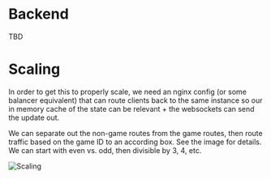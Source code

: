 # Backend
TBD

# Scaling
In order to get this to properly scale, we need an nginx config (or some balancer equivalent) that can route clients back to the same instance so our in memory cache of the state can be relevant + the websockets can send the update out.

We can separate out the non-game routes from the game routes, then route traffic based on the game ID to an according box. See the image for details. We can start with even vs. odd, then divisible by 3, 4, etc.

![Scaling](https://github.com/user-attachments/assets/3b9d2d82-3d0f-4be9-a5bd-0047e7388e37)
